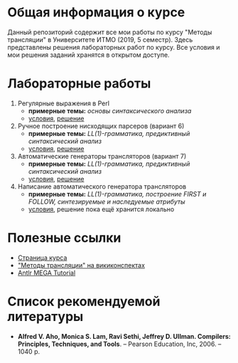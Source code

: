 # Общая информация о курсе

Данный репозиторий содержит все мои работы по курсу "Методы трансляции" в Университете ИТМО (2019, 5 семестр). Здесь представлены решения лабораторных работ по курсу. Все условия и мои решения заданий хранятся в открытом доступе.

# Лабораторные работы

1. Регулярные выражения в Perl
   * **примерные темы:** _основы синтаксического анализа_
   * [условия](https://github.com/cannor147/itmo-mt/tree/master/lab01-perl/tasks.pdf), [решение](https://github.com/cannor147/itmo-mt/tree/master/lab01-perl)
2. Ручное построение нисходящих парсеров (вариант 6)
   * **примерные темы:** _LL(1)-грамматика, предиктивный синтаксический анализ_
   * [условия](https://github.com/cannor147/itmo-mt/tree/master/lab02-analyze/tasks.pdf), [решение](https://github.com/cannor147/itmo-mt/tree/master/lab02-analyze)
3. Автоматические генераторы трансляторов (вариант 7)
   * **примерные темы:** _LL(1)-грамматика, предиктивный синтаксический анализ_
   * [условия](https://github.com/cannor147/itmo-mt/tree/master/lab03-translation/tasks.pdf), [решение](https://github.com/cannor147/itmo-mt/tree/master/lab03-translation)
4. Написание автоматического генератора трансляторов
   * **примерные темы:** _LL(1)-грамматика, построение FIRST и FOLLOW, синтезируемые и наследуемые атрибуты_
   * [условия](https://github.com/cannor147/itmo-mt/tree/master/lab04-generator/tasks.md), решение пока ещё хранится локально

# Полезные ссылки

* [Страница курса](http://neerc.ifmo.ru/~sta/2019-2020/3-parsing/)
* ["Методы трансляции" на викиконспектах](https://neerc.ifmo.ru/wiki/index.php?title=%D0%9C%D0%B5%D1%82%D0%BE%D0%B4%D1%8B_%D1%82%D1%80%D0%B0%D0%BD%D1%81%D0%BB%D1%8F%D1%86%D0%B8%D0%B8)
* [Antlr MEGA Tutorial](https://tomassetti.me/antlr-mega-tutorial/)

# Список рекомендуемой литературы

* **Alfred V. Aho, Monica S. Lam, Ravi Sethi, Jeffrey D. Ullman. Compilers: Principles, Techniques, and Tools**. – Pearson Education, Inc, 2006. – 1040 p.